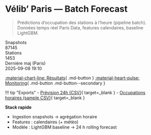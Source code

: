 # Vélib’ Paris — Batch Forecast

> Prédictions d’occupation des stations à l’heure (pipeline batch). Données temps réel Paris Data, features calendaires, baseline LightGBM.

<div class="kpis">
  <div class="kpi"><div class="label">Snapshots</div><div class="value">87145</div></div>
  <div class="kpi"><div class="label">Stations</div><div class="value">1453</div></div>
  <div class="kpi"><div class="label">Dernière maj (Paris)</div><div class="value">2025-09-08 19:10</div></div>
</div>

[:material-chart-line: Résultats](results.md){ .md-button }
[:material-heart-pulse: Monitoring](monitoring.md){ .md-button .md-button--secondary }

!!! tip "Exports"
    - [Prévision 24h (CSV)](exports/velib_forecast_24h.csv){ target=_blank }
    - [Occupations horaires (sample CSV)](exports/occ_hourly_sample.csv){ target=_blank }

**Stack rapide**
- Ingestion snapshots → agrégation horaire  
- Features : calendaires (+ météo)  
- Modèle : LightGBM baseline → 24 h rolling forecast
